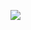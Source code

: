 ![](https://static.wikia.nocookie.net/shipping/images/2/25/Ivantill_main.gif/revision/latest/thumbnail/width/360/height/360?cb=20240406020204)

<!--
**lovesickfool/lovesickfool** is a ✨ _special_ ✨ repository because its `README.md` (this file) appears on your GitHub profile.

Here are some ideas to get you started:

- 🔭 I’m currently working on ...
- 🌱 I’m currently learning ...
- 👯 I’m looking to collaborate on ...
- 🤔 I’m looking for help with ...
- 💬 Ask me about ...
- 📫 How to reach me: ...
- 😄 Pronouns: ...
- ⚡ Fun fact: ...
-->
